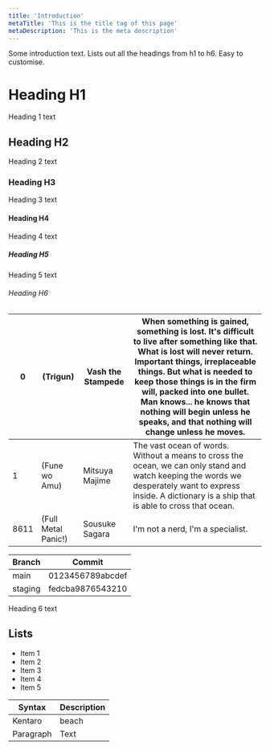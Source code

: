 ```yaml
---
title: 'Introduction'
metaTitle: 'This is the title tag of this page'
metaDescription: 'This is the meta description'
---
```


Some introduction text. Lists out all the headings from h1 to h6. Easy to customise.

# Heading H1

Heading 1 text

## Heading H2

Heading 2 text

### Heading H3

Heading 3 text

#### Heading H4

Heading 4 text

##### Heading H5

Heading 5 text

###### Heading H6

| 0    | (Trigun)            | Vash the Stampede | When something is gained, something is lost. It's difficult to live after something like that. What is lost will never return. Important things, irreplaceable things. But what is needed to keep those things is in the firm will, packed into one bullet. Man knows... he knows that nothing will begin unless he speaks, and that nothing will change unless he moves. |
|------|---------------------|-------------------|---------------------------------------------------------------------------------------------------------------------------------------------------------------------------------------------------------------------------------------------------------------------------------------------------------------------------------------------------------------------------|
| 1    | (Fune wo Amu)       | Mitsuya Majime    | The vast ocean of words. Without a means to cross the ocean, we can only stand and watch keeping the words we desperately want to express inside. A dictionary is a ship that is able to cross that ocean.                                                                                                                                                                |
| 8611 | (Full Metal Panic!) | Sousuke Sagara    | I'm not a nerd, I'm a specialist.                                                                                                                                                                                                                                                                                                                                         |


| Branch  | Commit           |
| ------- | ---------------- |
| main    | 0123456789abcdef |
| staging | fedcba9876543210 |



Heading 6 text


## Lists

- Item 1
- Item 2
- Item 3
- Item 4
- Item 5

| Syntax    | Description |
| --------- | ----------- |
| Kentaro   | beach       |
| Paragraph | Text        |

